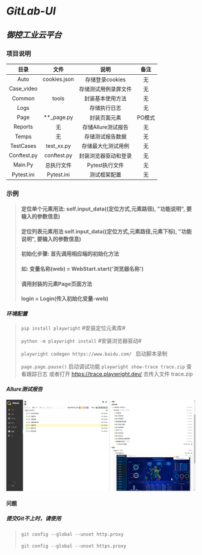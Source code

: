# *GitLab-UI*

## *御控工业云平台*

### 项目说明

|     目录      |      文件      |      说明      |  备注  | 
|:-----------:|:------------:|:------------:|:----:|
|    Auto     | cookies.json | 存储登录cookies  |  无   |
| Case_video  |              |  存储测试用例录屏文件  |  无   |
|   Common    |    tools     |   封装基本使用方法   |  无   |
|    Logs     |              |    存储执行日志    |  无   |
|    Page     |  **_page.py  |    封装页面元素    | PO模式 |
|   Reports   |      无       | 存储Allure测试报告 |  无   |
|    Temps    |      无       |   存储测试报告数据   |  无   |
|  TestCases  |  test_xx.py  |  存储最大化测试用例   |  无   |
| Conftest.py | conftest.py  |  封装浏览器驱动和登录  |  无   |
|   Main.Py   |    总执行文件     |  Pytest执行文件  |  无   |
| Pytest.ini  |  Pytest.ini  |    测试框架配置    |  无   |

### 示例

> #### 定位单个元素用法: self.input_data((定位方式,元素路径), "功能说明", 要输入的参数信息)
>#### 定位列表元素用法  self.input_data((定位方式,元素路径,元素下标), "功能说明", 要输入的参数信息)
>#### 初始化步骤: 首先调用相应端的初始化方法
>#### 如: 变量名称(web) = WebStart.start('浏览器名称')
>#### 调用封装的元素Page页面方法
>#### login = Login(传入初始化变量-web)

#### *环境配置*

> `pip install playwright`   #安装定位元素库#
>
> `python -m playwright install`  #安装浏览器驱动#
>
> `playwright codegen https://www.baidu.com/ ` 启动脚本录制
>
> `page.page.pause()`   启动调试功能
> `playwright show-trace trace.zip`  查看跟踪日志 或者打开 https://trace.playwright.dev/ 去传入文件 trace.zip

#### *Allure测试报告*

![Allure测试报告结果](common/Allure.png)

#### 问题

##### 提交Git不上时，请使用

> `git config --global --unset http.proxy`
>
> `git config --global --unset https.proxy`

